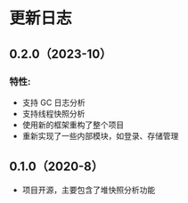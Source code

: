 # 更新日志

## 0.2.0（2023-10）

### 特性:

- 支持 GC 日志分析
- 支持线程快照分析
- 使用新的框架重构了整个项目
- 重新实现了一些内部模块，如登录、存储管理

## 0.1.0（2020-8）

- 项目开源，主要包含了堆快照分析功能